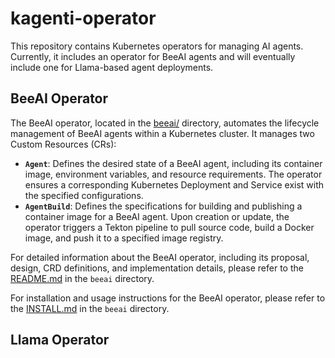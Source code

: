 # kagenti-operator

This repository contains Kubernetes operators for managing AI agents. Currently, it includes an operator for BeeAI agents and will eventually include one for Llama-based agent deployments.

## BeeAI Operator

The BeeAI operator, located in the [beeai/](beeai/) directory, automates the lifecycle management of BeeAI agents within a Kubernetes cluster. It manages two Custom Resources (CRs):

* **`Agent`**: Defines the desired state of a BeeAI agent, including its container image, environment variables, and resource requirements. The operator ensures a corresponding Kubernetes Deployment and Service exist with the specified configurations.
* **`AgentBuild`**: Defines the specifications for building and publishing a container image for a BeeAI agent. Upon creation or update, the operator triggers a Tekton pipeline to pull source code, build a Docker image, and push it to a specified image registry.

For detailed information about the BeeAI operator, including its proposal, design, CRD definitions, and implementation details, please refer to the [README.md](beeai/README.md) in the `beeai` directory.

For installation and usage instructions for the BeeAI operator, please refer to the [INSTALL.md](beeai/INSTALL.md) in the `beeai` directory.

## Llama Operator

